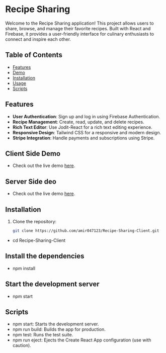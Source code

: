 # Recipe Sharing

Welcome to the Recipe Sharing application! This project allows users to share, browse, and manage their favorite recipes. Built with React and Firebase, it provides a user-friendly interface for culinary enthusiasts to connect and inspire each other.

## Table of Contents
- [Features](#features)
- [Demo](#demo)
- [Installation](#installation)
- [Usage](#usage)
- [Scripts](#scripts)

## Features
- **User Authentication**: Sign up and log in using Firebase Authentication.
- **Recipe Management**: Create, read, update, and delete recipes.
- **Rich Text Editor**: Use Jodit-React for a rich text editing experience.
- **Responsive Design**: Tailwind CSS for a responsive and modern design.
- **Stripe Integration**: Handle payments and subscriptions using Stripe.

## Client Side Demo
- Check out the live demo [here](https://recipesharing.niroghealthplus.com).

## Server Side deo

- Check out the live demo [here](https://serverrecipesharing.niroghealthplus.com).

## Installation

1. Clone the repository:
   ```bash
   git clone https://github.com/amir047123/Recipe-Sharing-Client.git
- cd Recipe-Sharing-Client
## Install the dependencies
- npm install

## Start the development server
- npm start

## Scripts
- npm start: Starts the development server.
- npm run build: Builds the app for production.
- npm test: Runs the test suite.
- npm run eject: Ejects the Create React App configuration (use with caution).


